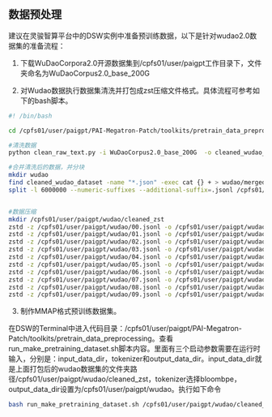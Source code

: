 ## 数据预处理
建议在灵骏智算平台中的DSW实例中准备预训练数据，以下是针对wudao2.0数据集的准备流程：

1. 下载WuDaoCorpora2.0开源数据集到/cpfs01/user/paigpt工作目录下，文件夹命名为WuDaoCorpus2.0_base_200G

2. 对Wudao数据执行数据集清洗并打包成zst压缩文件格式。具体流程可参考如下的bash脚本。
```bash
#! /bin/bash

cd /cpfs01/user/paigpt/PAI-Megatron-Patch/toolkits/pretrain_data_preprocessing

#清洗数据
python clean_raw_text.py -i WuDaoCorpus2.0_base_200G  -o cleaned_wudao_dataset -p 32

#合并清洗后的数据，并分块
mkdir wudao
find cleaned_wudao_dataset -name "*.json" -exec cat {} + > wudao/merged_wudao_cleaned.json
split -l 6000000 --numeric-suffixes --additional-suffix=.jsonl /cpfs01/user/paigpt/wudao/merged_wudao_cleaned.json /cpfs01/user/paigpt/wudao/


#数据压缩
mkdir /cpfs01/user/paigpt/wudao/cleaned_zst
zstd -z /cpfs01/user/paigpt/wudao/00.jsonl -o /cpfs01/user/paigpt/wudao/cleaned_zst/00.jsonl.zst &
zstd -z /cpfs01/user/paigpt/wudao/01.jsonl -o /cpfs01/user/paigpt/wudao/cleaned_zst/01.jsonl.zst &
zstd -z /cpfs01/user/paigpt/wudao/02.jsonl -o /cpfs01/user/paigpt/wudao/cleaned_zst/02.jsonl.zst &
zstd -z /cpfs01/user/paigpt/wudao/03.jsonl -o /cpfs01/user/paigpt/wudao/cleaned_zst/03.jsonl.zst &
zstd -z /cpfs01/user/paigpt/wudao/04.jsonl -o /cpfs01/user/paigpt/wudao/cleaned_zst/04.jsonl.zst &
zstd -z /cpfs01/user/paigpt/wudao/05.jsonl -o /cpfs01/user/paigpt/wudao/cleaned_zst/05.jsonl.zst &
zstd -z /cpfs01/user/paigpt/wudao/06.jsonl -o /cpfs01/user/paigpt/wudao/cleaned_zst/06.jsonl.zst &
zstd -z /cpfs01/user/paigpt/wudao/07.jsonl -o /cpfs01/user/paigpt/wudao/cleaned_zst/07.jsonl.zst &
zstd -z /cpfs01/user/paigpt/wudao/08.jsonl -o /cpfs01/user/paigpt/wudao/cleaned_zst/08.jsonl.zst &
zstd -z /cpfs01/user/paigpt/wudao/09.jsonl -o /cpfs01/user/paigpt/wudao/cleaned_zst/09.jsonl.zst &
```

3. 制作MMAP格式预训练数据集。

在DSW的Terminal中进入代码目录：/cpfs01/user/paigpt/PAI-Megatron-Patch/toolkits/pretrain_data_preprocessing。查看run_make_pretraining_dataset.sh脚本内容。里面有三个启动参数需要在运行时输入，分别是：input_data_dir，tokenizer和output_data_dir。input_data_dir就是上面打包后的wudao数据集的文件夹路径/cpfs01/user/paigpt/wudao/cleaned_zst，tokenizer选择bloombpe，output_data_dir设置为/cpfs01/user/paigpt/wudao。执行如下命令
```bash
bash run_make_pretraining_dataset.sh /cpfs01/user/paigpt/wudao/cleaned_zst bloombpe /cpfs01/user/paigpt/wudao
```
